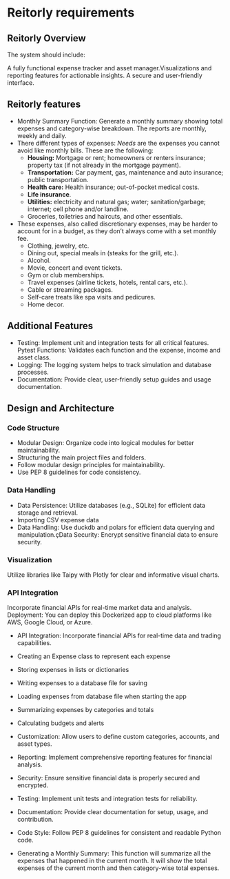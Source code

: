 # Reitorly requirements

## Reitorly Overview
The system should include:

A fully functional expense tracker and asset manager.Visualizations and reporting features for actionable insights. A secure and user-friendly interface.

## Reitorly features

* Monthly Summary Function: Generate a monthly summary showing total expenses and category-wise breakdown. The reports are monthly, weekly and daily.
* There different types of expenses: *Needs* are the expenses you cannot avoid like monthly bills. These are the following:
  * **Housing:** Mortgage or rent; homeowners or renters insurance; property tax (if not already in the mortgage payment).
  * **Transportation:** Car payment, gas, maintenance and auto insurance; public transportation. 
  * **Health care:** Health insurance; out-of-pocket medical costs.
  * **Life insurance**.
  * **Utilities:** electricity and natural gas; water; sanitation/garbage; internet; cell phone and/or landline.
  * Groceries, toiletries and haircuts, and other essentials.
* These expenses, also called discretionary expenses,  may be harder to account for in a budget, as they don’t always come with a set monthly fee.
  * Clothing, jewelry, etc.
  * Dining out, special meals in (steaks for the grill, etc.).
  * Alcohol.
  * Movie, concert and event tickets.
  * Gym or club memberships.
  * Travel expenses (airline tickets, hotels, rental cars, etc.).
  * Cable or streaming packages.
  * Self-care treats like spa visits and pedicures.
  * Home decor.

## Additional Features

* Testing: Implement unit and integration tests for all critical features. Pytest Functions: Validates each function and the expense, income and asset class.
* Logging: The logging system helps to track simulation and database processes.
* Documentation: Provide clear, user-friendly setup guides and usage documentation.

## Design and Architecture

### Code Structure

* Modular Design: Organize code into logical modules for better maintainability.
* Structuring the main project files and folders.
* Follow modular design principles for maintainability.
* Use PEP 8 guidelines for code consistency.


  
### Data Handling

* Data Persistence: Utilize databases (e.g., SQLite) for efficient data storage and retrieval.
* Importing CSV expense data
* Data Handling: Use duckdb and polars for efficient data querying and manipulation.çData Security: Encrypt sensitive financial data to ensure security.

### Visualization
Utilize libraries like Taipy with Plotly for clear and informative visual charts.

### API Integration
Incorporate financial APIs for real-time market data and analysis.
Deployment: You can deploy this Dockerized app to cloud platforms like AWS, Google Cloud, or Azure.



* API Integration: Incorporate financial APIs for real-time data and trading capabilities.


* Creating an Expense class to represent each expense

* Storing expenses in lists or dictionaries
* Writing expenses to a database file for saving
* Loading expenses from database file when starting the app
* Summarizing expenses by categories and totals
* Calculating budgets and alerts
* Customization: Allow users to define custom categories, accounts, and asset types.
* Reporting: Implement comprehensive reporting features for financial analysis.
* Security: Ensure sensitive financial data is properly secured and encrypted.
* Testing: Implement unit tests and integration tests for reliability.
* Documentation: Provide clear documentation for setup, usage, and contribution.
* Code Style: Follow PEP 8 guidelines for consistent and readable Python code.
* Generating a Monthly Summary: This function will summarize all the expenses that happened in the current month. It will show the total expenses of the current month and then category-wise total expenses.
